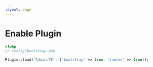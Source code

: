 ```yaml
---
layout: page
---
```


# Enable Plugin

```php
<?php
// config/bootstrap.php

Plugin::load('AdminLTE', ['bootstrap' => true, 'routes' => true]);
```
